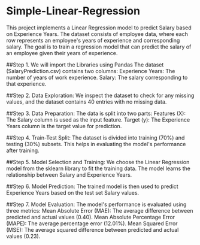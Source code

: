 # Simple-Linear-Regression

This project implements a Linear Regression model to predict Salary based on Experience Years. 
The dataset consists of employee data, where each row represents an employee's years of experience
and corresponding salary. The goal is to train a regression model that can predict the salary 
of an employee given their years of experience.

##Step 1. We will import the Libraries using Pandas
      The dataset (SalaryPrediction.csv) contains two columns:
        Experience Years: The number of years of work experience.
        Salary: The salary corresponding to that experience.

##Step 2. Data Exploration:
We inspect the dataset to check for any missing values, and the dataset contains 40 entries with no missing data.

##Step 3. Data Preparation:
The data is split into two parts:
Features (X): The Salary column is used as the input feature.
Target (y): The Experience Years column is the target value for prediction.

##Step 4. Train-Test Split:
The dataset is divided into training (70%) and testing (30%) subsets. This helps in evaluating the model's performance after training.

##Step 5. Model Selection and Training:
We choose the Linear Regression model from the sklearn library to fit the training data. The model learns the relationship between Salary and Experience Years.

##Step 6. Model Prediction:
The trained model is then used to predict Experience Years based on the test set Salary values.

##Step 7. Model Evaluation:
The model's performance is evaluated using three metrics:
Mean Absolute Error (MAE): The average difference between predicted and actual values (0.40).
Mean Absolute Percentage Error (MAPE): The average percentage error (12.01%).
Mean Squared Error (MSE): The average squared difference between predicted and actual values (0.23).


   
